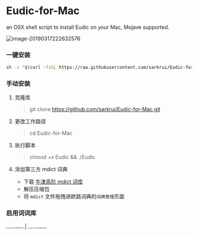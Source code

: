 # Eudic-for-Mac
an OSX shell script to install Eudic on your Mac, Mojave supported.

![image-20190317222632576](https://i.imgur.com/QUPZKPt.png)

### 一键安装

```bash
sh -c "$(curl -fsSL https://raw.githubusercontent.com/sarkrui/Eudic-for-Mac/master/Eudic)"
```


### 手动安装

1. 克隆库

   > git clone https://github.com/sarkrui/Eudic-for-Mac.git

2. 更改工作路径

   > cd Eudic-for-Mac

3. 执行脚本

   > chmod +x Eudic && ./Eudic

4. 添加第三方 mdict 词典

   -  下载 [牛津高阶 mdict 词库](https://github.com/sarkrui/Eudic-for-Mac/releases/download/1.0.1/8.mdict.zip) 
   -  解压压缩包
   -  将 `mdict` 文件拖拽进欧路词典的`词典管理`页面




### 启用词词库
<img src="/Users/p.xing/Library/Application Support/typora-user-images/image-20200818182209777.png" alt="image-20200818182209777" style="zoom:25%;" />| <img src="/Users/p.xing/Library/Application Support/typora-user-images/image-20200818182352595.png" alt="image-20200818182352595" style="zoom:25%;" />




